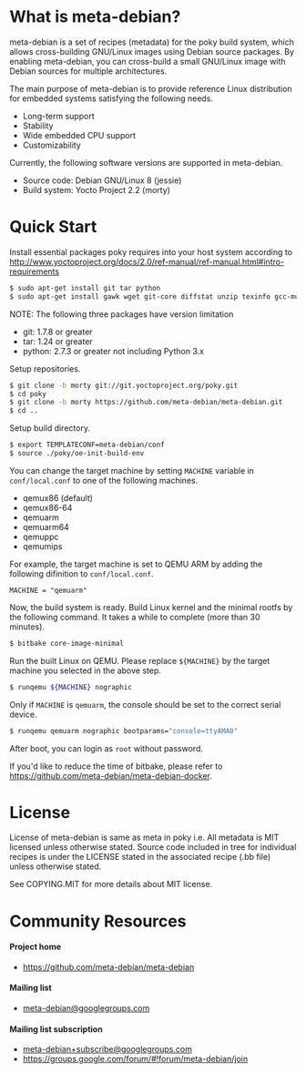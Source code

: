 What is meta-debian?
====================

meta-debian is a set of recipes (metadata) for the poky build system, which allows cross-building GNU/Linux images using Debian source packages.
By enabling meta-debian, you can cross-build a small GNU/Linux image with Debian sources for multiple architectures.

The main purpose of meta-debian is to provide reference Linux distribution for embedded systems satisfying the following needs.
* Long-term support
* Stability
* Wide embedded CPU support
* Customizability

Currently, the following software versions are supported in meta-debian.
* Source code: Debian GNU/Linux 8 (jessie)
* Build system: Yocto Project 2.2 (morty)

Quick Start
===========

Install essential packages poky requires into your host system according to http://www.yoctoproject.org/docs/2.0/ref-manual/ref-manual.html#intro-requirements

```sh
$ sudo apt-get install git tar python
$ sudo apt-get install gawk wget git-core diffstat unzip texinfo gcc-multilib build-essential chrpath socat
```

NOTE: The following three packages have version limitation
* git: 1.7.8 or greater
* tar: 1.24 or greater
* python: 2.7.3 or greater not including Python 3.x

Setup repositories.

```sh
$ git clone -b morty git://git.yoctoproject.org/poky.git
$ cd poky
$ git clone -b morty https://github.com/meta-debian/meta-debian.git
$ cd ..
```

Setup build directory.

```sh
$ export TEMPLATECONF=meta-debian/conf
$ source ./poky/oe-init-build-env
```

You can change the target machine by setting `MACHINE` variable in `conf/local.conf` to one of the following machines.
* qemux86 (default)
* qemux86-64
* qemuarm
* qemuarm64
* qemuppc
* qemumips

For example, the target machine is set to QEMU ARM by adding the following difinition to `conf/local.conf`.
```
MACHINE = "qemuarm"
```

Now, the build system is ready.
Build Linux kernel and the minimal rootfs by the following command.
It takes a while to complete (more than 30 minutes).

```sh
$ bitbake core-image-minimal
```

Run the built Linux on QEMU.
Please replace `${MACHINE}` by the target machine you selected in the above step.

```sh
$ runqemu ${MACHINE} nographic
```

Only if `MACHINE` is `qemuarm`, the console should be set to the correct serial device.

```sh
$ runqemu qemuarm nographic bootparams="console=ttyAMA0"
```

After boot, you can login as `root` without password.

If you'd like to reduce the time of bitbake,
please refer to https://github.com/meta-debian/meta-debian-docker.

License
=======

License of meta-debian is same as meta in poky i.e.
All metadata is MIT licensed unless otherwise stated.
Source code included in tree for individual recipes is under the LICENSE stated in the associated recipe (.bb file) unless otherwise stated.

See COPYING.MIT for more details about MIT license.

Community Resources
===================

#### Project home
* https://github.com/meta-debian/meta-debian

#### Mailing list
* meta-debian@googlegroups.com

#### Mailing list subscription
* meta-debian+subscribe@googlegroups.com
* https://groups.google.com/forum/#!forum/meta-debian/join

